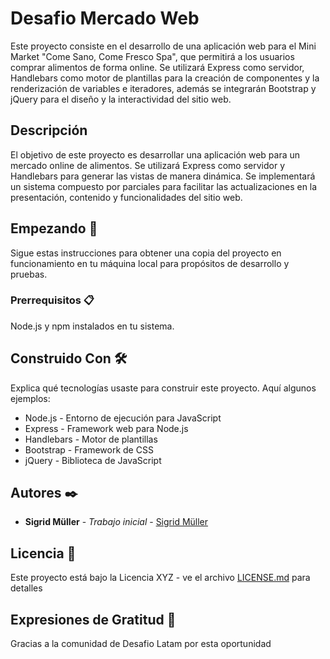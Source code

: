 # Desafio Mercado Web

Este proyecto consiste en el desarrollo de una aplicación web para el Mini Market "Come Sano, Come Fresco Spa", que permitirá a los usuarios comprar alimentos de forma online. Se utilizará Express como servidor, Handlebars como motor de plantillas para la creación de componentes y la renderización de variables e iteradores, además se integrarán Bootstrap y jQuery para el diseño y la interactividad del sitio web.

## Descripción

El objetivo de este proyecto es desarrollar una aplicación web para un mercado online de alimentos. Se utilizará Express como servidor y Handlebars para generar las vistas de manera dinámica. Se implementará un sistema compuesto por parciales para facilitar las actualizaciones en la presentación, contenido y funcionalidades del sitio web.

## Empezando 🚀

Sigue estas instrucciones para obtener una copia del proyecto en funcionamiento en tu máquina local para propósitos de desarrollo y pruebas.

### Prerrequisitos 📋

Node.js y npm instalados en tu sistema.

## Construido Con 🛠️

Explica qué tecnologías usaste para construir este proyecto. Aquí algunos ejemplos:

- Node.js - Entorno de ejecución para JavaScript
- Express - Framework web para Node.js
- Handlebars - Motor de plantillas
- Bootstrap - Framework de CSS
- jQuery - Biblioteca de JavaScript

## Autores ✒️

- **Sigrid Müller** - _Trabajo inicial_ - [Sigrid Müller](https://github.com/SigridMV)

## Licencia 📄

Este proyecto está bajo la Licencia XYZ - ve el archivo [LICENSE.md](LICENSE.md) para detalles

## Expresiones de Gratitud 🎁

Gracias a la comunidad de Desafio Latam por esta oportunidad
